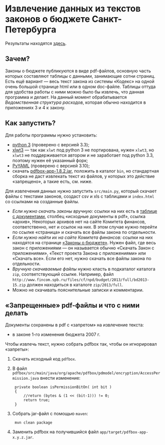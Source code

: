 Извлечение данных из текстов законов о бюджете Санкт-Петербурга
===============================================================

Результаты находятся [здесь](http://antonkhorev.github.io/BudgetSpb/xls.html).

Зачем?
------

Законы о бюджете публикуются в виде pdf-файлов, основную часть которых составляют таблицы с данными, занимающие сотни страниц.
Есть ещё вариант — весь текст закона из системы «Кодекс» на одной очень большой странице html или в одном doc-файле.
Таблицы оттуда для удобства работы с ними можно было бы извлечь, что данная программа и делает.
На данный момент обрабатывается *Ведомственная структура расходов*, которая обычно находится в приложениях 3 и 4 к закону.

Как запустить?
--------------

Для работы программы нужно установить:

- [python 3](http://www.python.org/) (проверено с версией 3.3);
- [xlwt3](https://bitbucket.org/luensdorf/xlwt3) — так как `xlwt` под python 3 не портирована, нужен `xlwt3`,
  но `xlwt3` не поддерживается автором и не заработает под python 3.3, поэтому нужен её указанный форк;
- [PyYAML](http://pyyaml.org/wiki/PyYAML) (проверено с версией 3.10);
- скачать [pdfbox-app-1.8.2.jar](http://pdfbox.apache.org/downloads.html), положить в каталог `bin`,
  но стандартная сборка не даст извлекать текст из файлов, у которых это действие «запрещено», а такие есть, см. ниже.

Для извлечения данных нужно запустить `src/main.py`, который скачает файлы с текстами законов, создаст csv и xls с таблицами и `index.html` со ссылками на созданные файлы.

- *Если нужно скачать законы вручную:*
  ссылки на них есть в [таблице с документами](http://antonkhorev.github.io/BudgetSpb/xls.html), столбец «исходные документы в pdf», ссылка «архив»,
  Некоторых архивов нет на сайте Комитета финансов, соответственно, нет и ссылок на них.
  В этом случае нужно перейти по ссылке «страница» и скачать все файлы закона по отдельности.
- *Если нужно найти их на сайте Комитета финансов:*
  ссылки на них находятся на странице [«Законы о бюджете»](http://www.fincom.spb.ru/comfin/budjet/laws.htm).
  Нужен файл, где весь закон с приложениями — он называется обычно «Скачать Закон с приложениями», «Текст проекта Закона с приложениями» или «Скачать все».
  Если его нет, нужно скачать все файлы закона по отдельности.
- *Вручную скачиваемые файлы* нужно класть в подкаталог каталога `zip`, соответствующий ссылке.
  Например, файл `http://www.fincom.spb.ru/files/cf/npd/budget/2013/full/bd2013-15.zip` должен находиться в каталоге `zip/2013/full`.
- Можно не скачивать пояснительные записки и комментарии.

«Запрещенные» pdf-файлы и что с ними делать
-------------------------------------------

Документы сохранены в pdf с «запретом» на извлечение текста:

- в законе 1-го изменения бюджета 2007 г.

Чтобы извлечь текст, нужно собрать pdfbox так, чтобы он игнорировал «запреты»:

1. Скачать исходный код `pdfbox`.
2. В файл `pdfbox/src/main/java/org/apache/pdfbox/pdmodel/encryption/AccessPermission.java` внести изменение:

		private boolean isPermissionBitOn( int bit )
		{
			//return (bytes & (1 << (bit-1))) != 0;
			return true;
		}

3. Собрать jar-файл с помощью `maven`:

		mvn clean package

4. Заменить pdfbox на получившийся файл `app/target/pdfbox-app-x.y.z.jar`.
